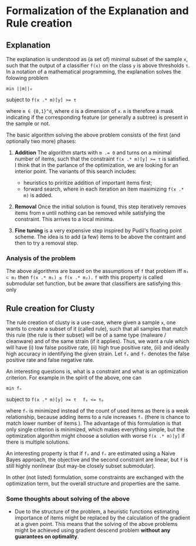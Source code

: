 # Formalization of the Explanation and Rule creation


## Explanation

The explanation is understood as (a set of) minimal subset of the sample `x`, such that the output of a classifier `f(x)` on the class `y` is above thresholds `τ`. In a notation of a mathematical programming, the explanation solves the folowing problem

``min ||m||₀``

subject to 
``f(x .* m)[y] >= τ	 ``

where `m ∈ {0,1}^d`, where `d` is a dimension of `x`. `m` is therefore a mask indicating if the corresponding feature (or generally a subtree) is present in the sample or not.

The basic algorithm solving the above problem consists of the first (and optionally two more) phases:
1. **Addition** The algorithm starts with `m .= 0` and turns on a minimal number of items, such that the constraint `f(x .* m)[y] >= τ` is satisfied. I think that in the parlance of the optimization, we are looking for an interior point. The variants of this search includes: 
	* heuristics to priritize addition of important items first;
	* forward search, where in each iteration an item maximizing `f(x .* m)` is added.

2. **Removal** Once the initial solution is found, this step iteratively removes items from `m` until nothing can be removed while satisfying the constraint. This arrives to a local minima.

3. **Fine tuning** is a very expensive step inspired by Pudil's floating point scheme. The idea is to add (a few) items to be above the contraint and then to try a removal step.

### Analysis of the problem

The above algorithms are based on the assumptions of `f` that problem iff `m₁ ⊂ m₂` then `f(x .* m₁) ≤ f(x .* m₂).` `f` with this property is called submodular set function, but be aware that classifiers are satisfying this only 

## Rule creation for Clusty

The rule creation of clusty is a use-case, where given a sample `x`, one wants to create a subset of it (called rule), such that all samples that match this rule (the rule is their subset) will be of a same type (malware / cleanware) and of the same strain (if it applies). Thus, we want a rule which will have (i) low false positive rate, (ii) high true positive rate, (iii) and ideally high accuracy in identifying the given strain. Let `fₚ` and `fₙ` denotes the false positive rate and false negative rate.

An interesting questions is, what is a constraint and what is an optimization criterion. For example in the spirit of the above, one can 

``min fₙ``

subject to 
``f(x .* m)[y] >= τ	 ``
``fₚ <= τₚ	 ``

where `fₙ` is minimized instead of the count of used items as there is a weak relationship, because adding items to a rule increases `fₙ` (there is chance to match lower number of items ). The advantage of this formulation is that only single criterion is minimized, which makes everything simple, but the optimization algorithm might choose a solution with worse `f(x .* m)[y]` if there is multiple solutions. 

An interesting property is that if `fₚ` and `fₙ` are estimated using a Naive Bayes approach, the objective and the second constraint are linear, but `f` is still highly nonlinear (but may-be closely subset submodular).

In other (not listed) formulation, some constraints are exchanged with the optimization term, but the overall structure and properties are the same.

### Some thoughts about solving of the above
* Due to the structure of the problem, a heuristic functions estimating importance of items might be replaced by the calculation of the gradient at a given point. This means that the solving of the above problems might be achieved using gradient descend problem **without any guarantees on optimality**.